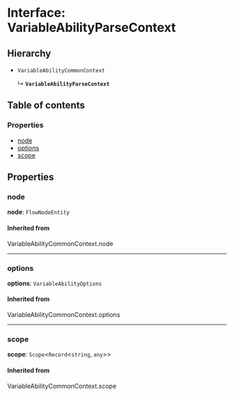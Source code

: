 # Interface: VariableAbilityParseContext

## Hierarchy

* `VariableAbilityCommonContext`

  ↳ **`VariableAbilityParseContext`**

## Table of contents

### Properties

* [node](/auto-docs/node-variable-plugin/interfaces/VariableAbilityParseContext.md#node)
* [options](/auto-docs/node-variable-plugin/interfaces/VariableAbilityParseContext.md#options)
* [scope](/auto-docs/node-variable-plugin/interfaces/VariableAbilityParseContext.md#scope)

## Properties

### node

**node**: `FlowNodeEntity`

#### Inherited from

VariableAbilityCommonContext.node

***

### options

**options**: `VariableAbilityOptions`

#### Inherited from

VariableAbilityCommonContext.options

***

### scope

**scope**: `Scope`<`Record`<`string`, `any`>>

#### Inherited from

VariableAbilityCommonContext.scope
